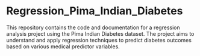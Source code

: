 # Regression_Pima_Indian_Diabetes
This repository contains the code and documentation for a regression analysis project using the Pima Indian Diabetes dataset. The project aims to understand and apply regression techniques to predict diabetes outcomes based on various medical predictor variables.
